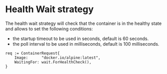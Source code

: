 # Health Wait strategy

The health wait strategy will check that the container is in the healthy state and allows to set the following conditions:

- the startup timeout to be used in seconds, default is 60 seconds.
- the poll interval to be used in milliseconds, default is 100 milliseconds.

```golang
req := ContainerRequest{
	Image:      "docker.io/alpine:latest",
	WaitingFor: wait.ForHealthCheck(),
}
```
